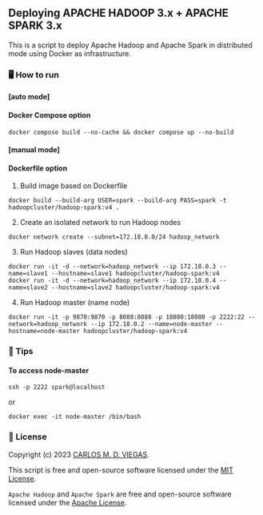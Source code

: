 ## Deploying APACHE HADOOP 3.x + APACHE SPARK 3.x

This is a script to deploy Apache Hadoop and Apache Spark in distributed mode using Docker as infrastructure.

<!--⚠️ Before you begin, you must have to download Apache Hadoop 3.3.5 (`hadoop-3.3.5.tar.gz`) and Apache Spark 3.3.2 (`spark-3.3.2-bin-hadoop3.tgz`) and place them alongside the folder´s repo. There is a `download.sh` script to perform the download of both. Alternatively, you could edit `Dockerfile` by uncommenting lines 55 and 61 to perform the download.-->

### :desktop_computer: How to run

#### [auto mode]
#### Docker Compose option

```
docker compose build --no-cache && docker compose up --no-build
```

#### [manual mode] 
#### Dockerfile option

1. Build image based on Dockerfile
```
docker build --build-arg USER=spark --build-arg PASS=spark -t hadoopcluster/hadoop-spark:v4 .
```

2. Create an isolated network to run Hadoop nodes
```
docker network create --subnet=172.18.0.0/24 hadoop_network
```

3. Run Hadoop slaves (data nodes)
```
docker run -it -d --network=hadoop_network --ip 172.18.0.3 --name=slave1 --hostname=slave1 hadoopcluster/hadoop-spark:v4
docker run -it -d --network=hadoop_network --ip 172.18.0.4 --name=slave2 --hostname=slave2 hadoopcluster/hadoop-spark:v4
```

4. Run Hadoop master (name node)
```
docker run -it -p 9870:9870 -p 8088:8088 -p 18080:18080 -p 2222:22 --network=hadoop_network --ip 172.18.0.2 --name=node-master --hostname=node-master hadoopcluster/hadoop-spark:v4
```

### :rocket: Tips

#### To access node-master
```
ssh -p 2222 spark@localhost
```
or
```
docker exec -it node-master /bin/bash
```

### 📜 License

Copyright (c) 2023 [CARLOS M. D. VIEGAS](https://github.com/cmdviegas).

This script is free and open-source software licensed under the [MIT License](https://github.com/cmdviegas/docker-hadoop-cluster/blob/master/LICENSE). 

`Apache Hadoop` and `Apache Spark` are free and open-source software licensed under the [Apache License](https://github.com/cmdviegas/docker-hadoop-cluster/blob/master/LICENSE.apache).
